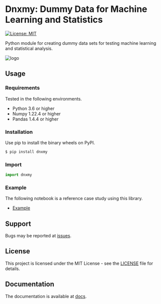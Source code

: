 # Dnxmy: Dummy Data for Machine Learning and Statistics
[![License: MIT](https://img.shields.io/badge/License-MIT-yellow.svg)](https://opensource.org/licenses/MIT)

Python module for creating dummy data sets for testing machine learning and statistical analysis.

![logo](https://user-images.githubusercontent.com/64354512/229360901-92ef0eb3-3ce0-46fe-bb55-37942a775b81.png)

## Usage
### Requirements
Tested in the following environments.

- Python 3.6 or higher
- Numpy 1.22.4 or higher
- Pandas 1.4.4 or higher

### Installation
Use pip to install the binary wheels on PyPI.
```bash 
$ pip install dnxmy
```

### Import

```python
import dnxmy
```

### Example
The following notebook is a reference case study using this library.

- [Example]()

## Support
Bugs may be reported at [issues](https://github.com/roseiricho/dnxmy/issues).

## License
This project is licensed under the MIT License - see the [LICENSE](https://github.com/roseiricho/dnxmy/blob/main/LICENSE) file for details.

## Documentation
The documentation is available at [docs](https://roseiricho.github.io/dnxmy/dnxmy.html#).